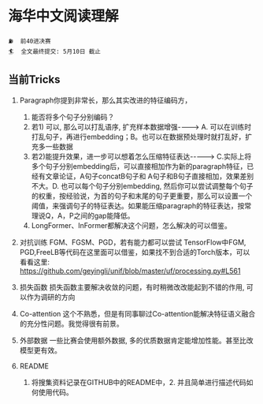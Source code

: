 # 海华中文阅读理解
```
⛽️  前40进决赛
🏄  全文最终提交: 5月10日 截止
```

## 当前Tricks
1. Paragraph你提到非常长，那么其实改进的特征编码方，
   1) 能否将多个句子分别编码？
   2) 若1) 可以, 那么可以打乱语序, 扩充样本数据增强----> A. 可以在训练时打乱句子，再进行embedding；B。也可以在数据预处理时就打乱好，扩充多一些数据
   3) 若2)能提升效果，进一步可以想着怎么压缩特征表达-----> C.实际上将多个句子分别embedding后，可以直接相加作为新的paragraph特征，已经有文章论证，A句子concatB句子和 A句子和B句子直接相加，效果差别不大。D. 也可以每个句子分别embedding, 然后你可以尝试调整每个句子的权重，按经验说，为首的句子和末尾的句子更重要，那么可以设置一个阈值，来强调句子的特征表达。如果能压缩paragraph的特征表达，按常理说Q，A，P之间的gap能降低。
   4) LongFormer、InFormer都解决这个问题，怎么解决的可以借鉴。

2. 对抗训练
FGM、FGSM、PGD，若有能力都可以尝试
TensorFlow中FGM, PGD,FreeLB等代码在这里面可以借鉴，如果找不到合适的Torch版本，可以看看这里:
https://github.com/geyingli/unif/blob/master/uf/processing.py#L561

3. 损失函数
损失函数主要解决收敛的问题，有时稍微改改能起到不错的作用, 可以作为调研的方向

4. Co-attention
这个不熟悉，但是有同事聊过Co-attention能解决特征语义融合的充分性问题。我觉得很有前景。

5. 外部数据
    一些比赛会使用额外数据, 多的优质数据肯定能增加性能。甚至比改模型更有效。

6. README
   1. 将搜集资料记录在GITHUB中的README中，2. 并且简单进行描述代码如何使用代码。
